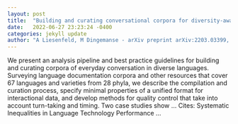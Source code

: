 ```yaml
---
layout: post
title:  "Building and curating conversational corpora for diversity-aware language science and technology"
date:   2022-06-27 23:23:24 -0400
categories: jekyll update
author: "A Liesenfeld, M Dingemanse - arXiv preprint arXiv:2203.03399, 2022"
---
```

We present an analysis pipeline and best practice guidelines for building and curating corpora of everyday conversation in diverse languages. Surveying language documentation corpora and other resources that cover 67 languages and varieties from 28 phyla, we describe the compilation and curation process, specify minimal properties of a unified format for interactional data, and develop methods for quality control that take into account turn-taking and timing. Two case studies show …
Cites: ‪Systematic Inequalities in Language Technology Performance …‬  